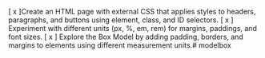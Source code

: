 [ x ]Create an HTML page with external CSS that applies styles to headers, paragraphs, and buttons using element, class, and ID selectors.
[ x ] Experiment with different units (px, %, em, rem) for margins, paddings, and font sizes.
[ x ] Explore the Box Model by adding padding, borders, and margins to elements using different measurement units.# modelbox
